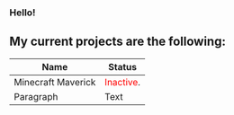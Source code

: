 ### Hello!

## My current projects are the following:

| Name      | Status |
| ----------- | ----------- |
| Minecraft Maverick      | <span style="color:red">Inactive</span>.       |
| Paragraph   | Text        |